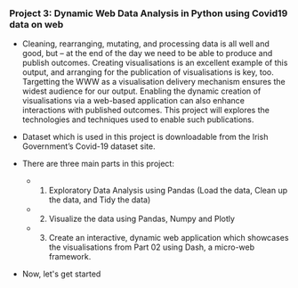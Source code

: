### Project 3: Dynamic Web Data Analysis in Python using Covid19 data on web
- Cleaning, rearranging, mutating, and processing data is all well and good, but – at the end of the day we need to be able to produce and publish outcomes. Creating visualisations is an excellent example of this output, and arranging for the publication of visualisations is key, too. Targetting the WWW as a visualisation delivery mechanism ensures the widest audience for our output. Enabling the dynamic creation of visualisations via a web-based application can also enhance interactions with published outcomes. This project will explores the technologies and techniques used to enable such publications.

- Dataset which is used in this project is downloadable from the Irish Government’s Covid-19 dataset site.

- There are three main parts in this project: 
   - 01. Exploratory Data Analysis using Pandas (Load the data, Clean up the data, and Tidy the data)
   - 02. Visualize the data using Pandas, Numpy and Plotly
   - 03. Create an interactive, dynamic web application which showcases the visualisations from Part 02 using Dash, a micro-web framework.

- Now, let's get started
